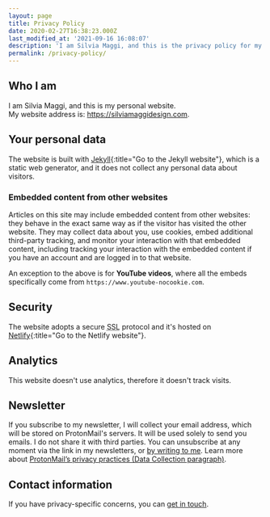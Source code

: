 ```yaml
---
layout: page
title: Privacy Policy
date: 2020-02-27T16:38:23.000Z
last_modified_at: '2021-09-16 16:08:07'
description: 'I am Silvia Maggi, and this is the privacy policy for my website. By default, the website does not collect any personal data about visitors.'
permalink: /privacy-policy/
---
```

<h2>Who I am</h2>

<p>I am Silvia Maggi, and this is my personal website. 
<br>
My website address is: <a href="https://silviamaggidesign.com/">https://silviamaggidesign.com</a>.
</p>

<h2>Your personal data</h2>

The website is built with [Jekyll](https://jekyllrb.com/){:title="Go to the Jekyll website"}, which is a static web generator, and it does not collect any personal data about visitors.

### Embedded content from other websites

Articles on this site may include embedded content from other websites: they behave in the exact same way as if the visitor has visited the other website. They may collect data about you, use cookies, embed additional third-party tracking, and monitor your interaction with that embedded content, including tracking your interaction with the embedded content if you have an account and are logged in to that website.

An exception to the above is for **YouTube videos**, where all the embeds specifically come from `https://www.youtube-nocookie.com`.

<h2>Security</h2>

The website adopts a secure <abbr title="Secure Sockets Layer">SSL</abbr> protocol and it's hosted on [Netlify](https://www.netlify.com/){:title="Go to the Netlify website"}.

<h2>Analytics</h2>

This website doesn't use analytics, therefore it doesn't track visits.

<h2 id="newsletter-privacy">Newsletter</h2>

If you subscribe to my newsletter, I will collect your email address, which will be stored on ProtonMail's servers. It will be used solely to send you emails. I do not share it with third parties. You can unsubscribe at any moment via the link in my newsletters, or <a href="mailto:contacts@silviamaggidesign.com" title="Email me">by writing to me</a>. Learn more about <a href="https://protonmail.com/privacy-policy" title="Go to the ProtonMail website">ProtonMail’s privacy practices (Data Collection paragraph)</a>.

<h2>Contact information</h2>

If you have privacy-specific concerns, you can [get in touch](/contacts/).
